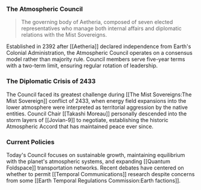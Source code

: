 ### The Atmospheric Council

> The governing body of Aetheria, composed of seven elected representatives who manage both internal affairs and diplomatic relations with the Mist Sovereigns.

Established in 2392 after [[Aetheria]] declared independence from Earth's Colonial Administration, the Atmospheric Council operates on a consensus model rather than majority rule. Council members serve five-year terms with a two-term limit, ensuring regular rotation of leadership.

### The Diplomatic Crisis of 2433

The Council faced its greatest challenge during [[The Mist Sovereigns:The Mist Sovereign]] conflict of 2433, when energy field expansions into the lower atmosphere were interpreted as territorial aggression by the native entities. Council Chair [[Takashi Moreau]] personally descended into the storm layers of [[Jovian-9]] to negotiate, establishing the historic Atmospheric Accord that has maintained peace ever since.

### Current Policies

Today's Council focuses on sustainable growth, maintaining equilibrium with the planet's atmospheric systems, and expanding [[Quantum Foldspace]] transportation networks. Recent debates have centered on whether to permit [[Temporal Communications]] research despite concerns from some [[Earth Temporal Regulations Commission:Earth factions]].
